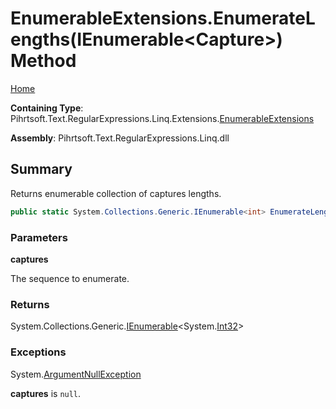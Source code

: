 # EnumerableExtensions\.EnumerateLengths\(IEnumerable\<Capture>\) Method

[Home](../../../../../../../README.md)

**Containing Type**: Pihrtsoft\.Text\.RegularExpressions\.Linq\.Extensions\.[EnumerableExtensions](../README.md)

**Assembly**: Pihrtsoft\.Text\.RegularExpressions\.Linq\.dll

## Summary

Returns enumerable collection of captures lengths\.

```csharp
public static System.Collections.Generic.IEnumerable<int> EnumerateLengths(this System.Collections.Generic.IEnumerable<System.Text.RegularExpressions.Capture> captures)
```

### Parameters

**captures**

The sequence to enumerate\.

### Returns

System\.Collections\.Generic\.[IEnumerable](https://docs.microsoft.com/en-us/dotnet/api/system.collections.generic.ienumerable-1)\<System\.[Int32](https://docs.microsoft.com/en-us/dotnet/api/system.int32)>

### Exceptions

System\.[ArgumentNullException](https://docs.microsoft.com/en-us/dotnet/api/system.argumentnullexception)

**captures** is `null`\.

